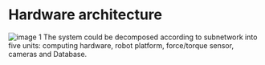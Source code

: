 # Hardware architecture
![image 1](/System%20architecture.png)
The system could be decomposed according to subnetwork into five units: computing hardware, robot platform, force/torque sensor, cameras and Database.

